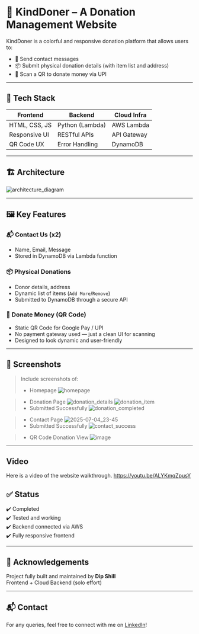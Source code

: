 # 🌟 KindDoner – A Donation Management Website

KindDoner is a colorful and responsive donation platform that allows users to:
- 💬 Send contact messages
- 📦 Submit physical donation details (with item list and address)
- 💸 Scan a QR to donate money via UPI

---

## 🔧 Tech Stack

| Frontend        | Backend         | Cloud Infra |
|----------------|-----------------|-------------|
| HTML, CSS, JS   | Python (Lambda) | AWS Lambda  |
| Responsive UI   | RESTful APIs     | API Gateway |
| QR Code UX      | Error Handling   | DynamoDB    |

---


## 🏗️ Architecture

![architecture_diagram](https://github.com/user-attachments/assets/003cffd8-18e4-4a03-a057-18bbdf0b0b96)


---

## 🖼️ Key Features

### 📬 Contact Us (x2)
- Name, Email, Message
- Stored in DynamoDB via Lambda function

### 📦 Physical Donations
- Donor details, address
- Dynamic list of items (`Add More`/`Remove`)
- Submitted to DynamoDB through a secure API

### 💸 Donate Money (QR Code)
- Static QR Code for Google Pay / UPI
- No payment gateway used — just a clean UI for scanning
- Designed to look dynamic and user-friendly

---

## 📸 Screenshots

> Include screenshots of:
> - Homepage
![homepage](https://github.com/user-attachments/assets/743bc3b7-6205-4c46-b275-0814a008e346)

> - Donation Page
![donation_details](https://github.com/user-attachments/assets/92a867ca-5b96-4988-9c43-a7fd9462d0cd)
![donation_item](https://github.com/user-attachments/assets/8423a50a-faf0-4048-a1a9-2dd1d22baed6)
> - Submitted Successfully
![donation_completed](https://github.com/user-attachments/assets/a6c0fc79-da90-4062-8cb3-75136c87cc30)

> - Contact Page
![2025-07-04_23-45](https://github.com/user-attachments/assets/c08bbc87-6f53-4596-89ee-050d3f3ea16d)
> - Submitted Successfully
![contact_success](https://github.com/user-attachments/assets/dbefac53-b274-4b16-9a22-0b4d3b92dbdb)

> - QR Code Donation View
![image](https://github.com/user-attachments/assets/5515f1cc-9a5a-46e0-a993-16711f0c7528)

---

## Video
Here is a video of the website walkthrough.
https://youtu.be/ALYKmqZpusY



## ✅ Status

✔️ Completed  
✔️ Tested and working  
✔️ Backend connected via AWS  
✔️ Fully responsive frontend

---

## 🙌 Acknowledgements

Project fully built and maintained by **Dip Shill**  
Frontend + Cloud Backend (solo effort)

---

## 📬 Contact

For any queries, feel free to connect with me on [LinkedIn](https://www.linkedin.com/in/dip-shill-010814211/)!


